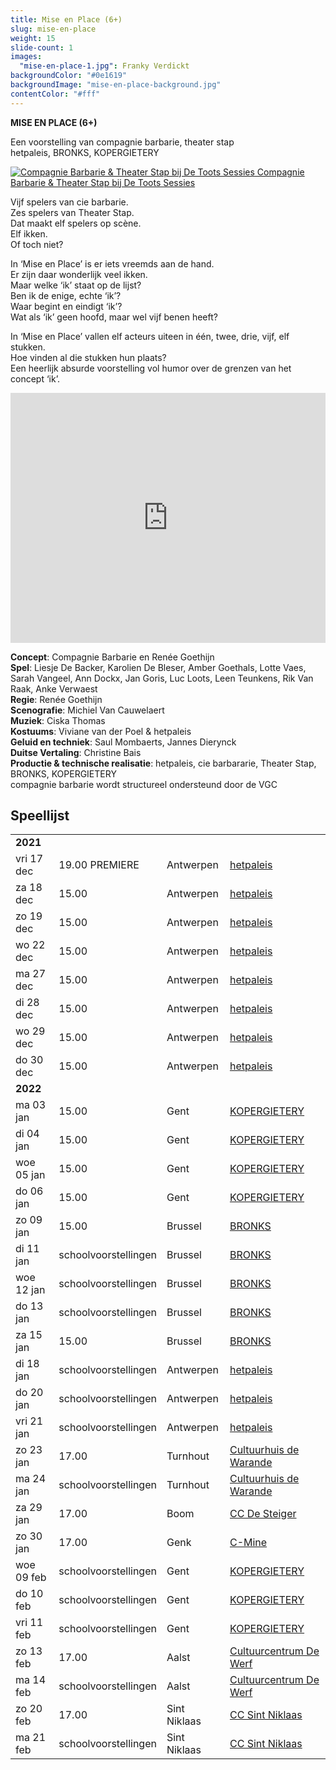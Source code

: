 ```yaml
---
title: Mise en Place (6+)
slug: mise-en-place
weight: 15
slide-count: 1
images:
  "mise-en-place-1.jpg": Franky Verdickt
backgroundColor: "#0e1619"
backgroundImage: "mise-en-place-background.jpg"
contentColor: "#fff"
---
```


<style>
    #main {
        background-repeat: repeat;
    }
    .speellijst a {
      border-bottom-color: rgba(255, 255, 255, 0.4);
    }
</style>

**MISE EN PLACE (6+)**<br>

Een voorstelling van compagnie barbarie, theater stap<br>
hetpaleis, BRONKS, KOPERGIETERY

<a href="https://www.vrt.be/vrtnu/a-z/de-toots-sessies/3/de-toots-sessies-s3a10/" target="_blank"><img src="/img/mise-en-place-toots-sessies.jpg" alt="Compagnie Barbarie & Theater Stap bij De Toots Sessies">
Compagnie Barbarie & Theater Stap bij De Toots Sessies</a>

Vijf spelers van cie barbarie.<br>
Zes spelers van Theater Stap.<br>
Dat maakt elf spelers op scène.<br>
Elf ikken.<br>
Of toch niet?<br>

In ‘Mise en Place’ is er iets vreemds aan de hand.<br>
Er zijn daar wonderlijk veel ikken.<br>
Maar welke ‘ik’ staat op de lijst?<br>
Ben ik de enige, echte ‘ik’?<br>
Waar begint en eindigt ‘ik’?<br>
Wat als ‘ik’ geen hoofd, maar wel vijf benen heeft?<br>

In ‘Mise en Place’ vallen elf acteurs uiteen in één, twee, drie, vijf, elf stukken.<br>
Hoe vinden al die stukken hun plaats?<br>
Een heerlijk absurde voorstelling vol humor over de grenzen van het concept ‘ik’.<br>

<iframe src="https://player.vimeo.com/video/636546880" width="100%" height="400" frameborder="0" allow="autoplay; fullscreen; picture-in-picture" allowfullscreen></iframe>

**Concept**: Compagnie Barbarie en Renée Goethijn<br>
**Spel**: Liesje De Backer, Karolien De Bleser, Amber Goethals, Lotte Vaes, Sarah Vangeel, Ann Dockx, Jan Goris, Luc Loots, Leen Teunkens, Rik Van Raak, Anke Verwaest<br>
**Regie**: Renée Goethijn<br>
**Scenografie**: Michiel Van Cauwelaert<br>
**Muziek**: Ciska Thomas<br>
**Kostuums**: Viviane van der Poel &amp; hetpaleis<br>
**Geluid en techniek**: Saul Mombaerts, Jannes Dierynck<br>
**Duitse Vertaling**: Christine Bais<br>
**Productie &amp; technische realisatie**: hetpaleis, cie barbararie, Theater Stap, BRONKS, KOPERGIETERY<br>
compagnie barbarie wordt structureel ondersteund door de VGC

## Speellijst

<div class="table-responsive">
<table class="speellijst">
<tr><td colspan="5"><strong>2021</strong></td></tr>
<tr><td>vri 17 dec</td><td>19.00 PREMIERE</td><td>Antwerpen</td><td><a href="https://www.hetpaleis.be/">hetpaleis</a></td></tr>
<tr><td>za 18 dec</td><td>15.00</td><td>Antwerpen</td><td><a href="https://www.hetpaleis.be/">hetpaleis</a></td></tr>
<tr><td>zo 19 dec</td><td>15.00</td><td>Antwerpen</td><td><a href="https://www.hetpaleis.be/">hetpaleis</a></td></tr>
<tr><td>wo 22 dec</td><td>15.00</td><td>Antwerpen</td><td><a href="https://www.hetpaleis.be/">hetpaleis</a></td></tr>
<tr><td>ma 27 dec</td><td>15.00</td><td>Antwerpen</td><td><a href="https://www.hetpaleis.be/">hetpaleis</a></td></tr>
<tr><td>di 28 dec</td><td>15.00</td><td>Antwerpen</td><td><a href="https://www.hetpaleis.be/">hetpaleis</a></td></tr>
<tr><td>wo 29 dec</td><td>15.00</td><td>Antwerpen</td><td><a href="https://www.hetpaleis.be/">hetpaleis</a></td></tr>
<tr><td>do 30 dec</td><td>15.00</td><td>Antwerpen</td><td><a href="https://www.hetpaleis.be/">hetpaleis</a></td></tr>

<tr><td colspan="5"><strong>2022</strong></td></tr>
<tr><td>ma 03 jan</td><td>15.00</td><td>Gent</td><td><a href="https://www.kopergietery.be/">KOPERGIETERY</a></td></tr>
<tr><td>di 04 jan</td><td>15.00</td><td>Gent</td><td><a href="https://www.kopergietery.be/">KOPERGIETERY</a></td></tr>
<tr><td>woe 05 jan</td><td>15.00</td><td>Gent</td><td><a href="https://www.kopergietery.be/">KOPERGIETERY</a></td></tr>
<tr><td>do 06 jan</td><td>15.00</td><td>Gent</td><td><a href="https://www.kopergietery.be/">KOPERGIETERY</a></td></tr>
<tr><td>zo 09 jan</td><td>15.00</td><td>Brussel</td><td><a href="https://www.bronks.be/">BRONKS</a></td></tr>
<tr><td>di 11 jan</td><td>schoolvoorstellingen</td><td>Brussel</td><td><a href="https://www.bronks.be/">BRONKS</a></td></tr>
<tr><td>woe 12 jan</td><td>schoolvoorstellingen</td><td>Brussel</td><td><a href="https://www.bronks.be/">BRONKS</a></td></tr>
<tr><td>do 13 jan</td><td>schoolvoorstellingen</td><td>Brussel</td><td><a href="https://www.bronks.be/">BRONKS</a></td></tr>
<tr><td>za 15 jan</td><td>15.00</td><td>Brussel</td><td><a href="https://www.bronks.be/">BRONKS</a></td></tr>
<tr><td>di 18 jan</td><td>schoolvoorstellingen</td><td>Antwerpen</td><td><a href="https://www.hetpaleis.be/">hetpaleis</a></td></tr>
<tr><td>do 20 jan</td><td>schoolvoorstellingen</td><td>Antwerpen</td><td><a href="https://www.hetpaleis.be/">hetpaleis</a></td></tr>
<tr><td>vri 21 jan</td><td>schoolvoorstellingen</td><td>Antwerpen</td><td><a href="https://www.hetpaleis.be/">hetpaleis</a></td></tr>
<tr><td>zo 23 jan</td><td>17.00</td><td>Turnhout</td><td><a href="https://www.warande.be/">Cultuurhuis de Warande</a></td></tr>
<tr><td>ma 24 jan</td><td>schoolvoorstellingen</td><td>Turnhout</td><td><a href="https://www.warande.be/">Cultuurhuis de Warande</a></td></tr>
<tr><td>za 29 jan</td><td>17.00</td><td>Boom</td><td><a href="https://www.desteigerboom.be/">CC De Steiger</a></td></tr>
<tr><td>zo 30 jan</td><td>17.00</td><td>Genk</td><td><a href="https://www.c-mine.be/">C-Mine</a></td></tr>
<tr><td>woe 09 feb</td><td>schoolvoorstellingen</td><td>Gent</td><td><a href="https://www.kopergietery.be/">KOPERGIETERY</a></td></tr>
<tr><td>do 10 feb</td><td>schoolvoorstellingen</td><td>Gent</td><td><a href="https://www.kopergietery.be/">KOPERGIETERY</a></td></tr>
<tr><td>vri 11 feb</td><td>schoolvoorstellingen</td><td>Gent</td><td><a href="https://www.kopergietery.be/">KOPERGIETERY</a></td></tr>
<tr><td>zo 13 feb</td><td>17.00</td><td>Aalst</td><td><a href="https://www.ccdewerf.be/">Cultuurcentrum De Werf</a></td></tr>
<tr><td>ma 14 feb</td><td>schoolvoorstellingen</td><td>Aalst</td><td><a href="https://www.ccdewerf.be/">Cultuurcentrum De Werf</a></td></tr>
<tr><td>zo 20 feb</td><td>17.00</td><td>Sint Niklaas</td><td><a href="https://www.ccsint-niklaas.be/">CC Sint Niklaas</a></td></tr>
<tr><td>ma 21 feb</td><td>schoolvoorstellingen</td><td>Sint Niklaas</td><td><a href="https://www.ccsint-niklaas.be/">CC Sint Niklaas</a></td></tr>

</table>
</div>
